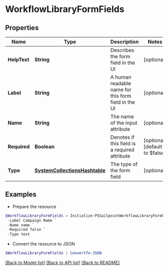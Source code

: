 # WorkflowLibraryFormFields
## Properties

Name | Type | Description | Notes
------------ | ------------- | ------------- | -------------
**HelpText** | **String** | Describes the form field in the UI | [optional] 
**Label** | **String** | A human readable name for this form field in the UI | [optional] 
**Name** | **String** | The name of the input attribute | [optional] 
**Required** | **Boolean** | Denotes if this field is a required attribute | [optional] [default to $false]
**Type** | [**SystemCollectionsHashtable**](.md) | The type of the form field | [optional] 

## Examples

- Prepare the resource
```powershell
$WorkflowLibraryFormFields = Initialize-PSSailpointWorkflowLibraryFormFields  -HelpText The name to give to this certification campaign. `
 -Label Campaign Name `
 -Name name `
 -Required false `
 -Type text
```

- Convert the resource to JSON
```powershell
$WorkflowLibraryFormFields | ConvertTo-JSON
```

[[Back to Model list]](../README.md#documentation-for-models) [[Back to API list]](../README.md#documentation-for-api-endpoints) [[Back to README]](../README.md)

